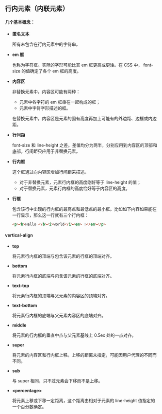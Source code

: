 ## 行内元素（内联元素）

#### 几个基本概念：

* **匿名文本**

    所有未包含在行内元素中的字符串。

* **em 框**

    也称为字符框。实际的字形可能比其 em 框更高或更矮。在 CSS 中， font-size 的值确定了各个 em 框的高度。

* **内容区**

    非替换元素中，内容区可能有两种：

    - 元素中各字符的 em 框串在一起构成的框；
    - 元素中字符字形描述的框。

    在替换元素中，内容区是元素的固有高度再加上可能有的外边距、边框或内边距。

* **行间距**

    font-size 和 line-height 之差。差值均分为两半，分别应用到内容区的顶部和底部。行间距只应用于非替换元素。

* **行内框**

    这个框通过向内容区增加行间距来描述。

    * 对于非替换元素，元素行内框的高度刚好等于 line-height 的值；
    * 对于替换元素，元素行内框的高度恰好等于内容区的高度。

* **行框**

    包含该行中出现的行内框的最高点和最低点的最小框。比如如下内容如果能在一行显示，那么这一行就有三个行内框：

    ```html
    <p><b>Hello </b><i>world</i><em> !</em></p>
    ```

#### vertical-align

* **top**

    将元素行内框的顶端与包含该元素的行框的顶端对齐。

* **bottom**

    将元素行内框的底端与包含该元素的行框的底端对齐。

* **text-top**

    将元素行内框的顶端与父元素的内容区的顶端对齐。

* **text-bottom**

    将元素行内框的底端与父元素内容区的底端对齐。

* **middle**

    将元素的行内框的垂直中点与父元素基线上 0.5ex 处的一点对齐。

* **super**

    将元素的内容区和行内框上移。上移的距离未指定，可能因用户代理的不同而不同。

* **sub**

    与 super 相同，只不过元素会下移而不是上移。

* **&lt;percentage&gt;**

    将元素上移或下移一定距离，这个距离由相对于元素的 line-height 值指定的一个百分数确定。




